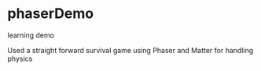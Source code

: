 # phaserDemo
learning demo

Used a straight forward survival game using Phaser and Matter for handling physics

